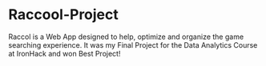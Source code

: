 # Raccool-Project
Raccol is a Web App designed to help, optimize and organize the game searching experience. It was my Final Project for the Data Analytics Course at IronHack and won Best Project!
